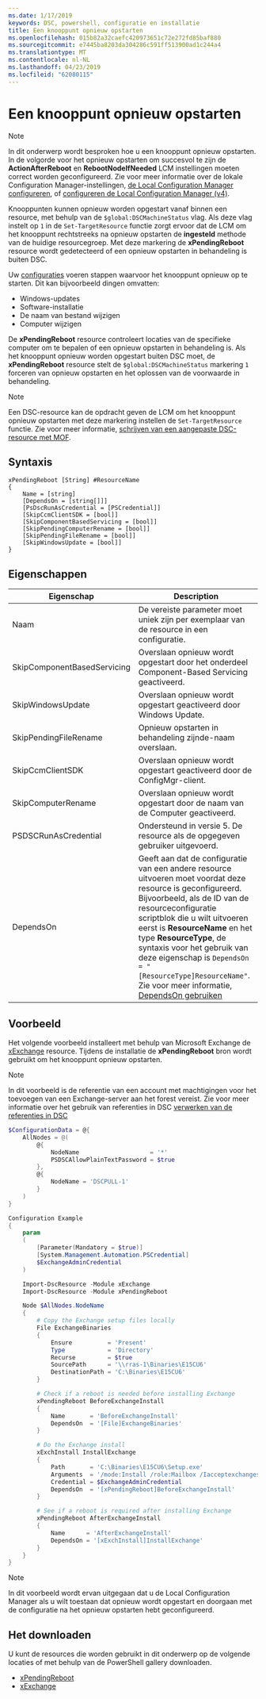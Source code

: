 ```yaml
---
ms.date: 1/17/2019
keywords: DSC, powershell, configuratie en installatie
title: Een knooppunt opnieuw opstarten
ms.openlocfilehash: 015b82a32caefc420973651c72e272fd85baf880
ms.sourcegitcommit: e7445ba8203da304286c591ff513900ad1c244a4
ms.translationtype: MT
ms.contentlocale: nl-NL
ms.lasthandoff: 04/23/2019
ms.locfileid: "62080115"
---
```

# <a name="reboot-a-node"></a>Een knooppunt opnieuw opstarten

> [!NOTE]
> In dit onderwerp wordt besproken hoe u een knooppunt opnieuw opstarten. In de volgorde voor het opnieuw opstarten om succesvol te zijn de **ActionAfterReboot** en **RebootNodeIfNeeded** LCM instellingen moeten correct worden geconfigureerd.
> Zie voor meer informatie over de lokale Configuration Manager-instellingen, [de Local Configuration Manager configureren](../managing-nodes/metaConfig.md), of [configureren de Local Configuration Manager (v4)](../managing-nodes/metaConfig4.md).

Knooppunten kunnen opnieuw worden opgestart vanaf binnen een resource, met behulp van de `$global:DSCMachineStatus` vlag. Als deze vlag instelt op `1` in de `Set-TargetResource` functie zorgt ervoor dat de LCM om het knooppunt rechtstreeks na opnieuw opstarten de **ingesteld** methode van de huidige resourcegroep. Met deze markering de **xPendingReboot** resource wordt gedetecteerd of een opnieuw opstarten in behandeling is buiten DSC.

Uw [configuraties](configurations.md) voeren stappen waarvoor het knooppunt opnieuw op te starten. Dit kan bijvoorbeeld dingen omvatten:

- Windows-updates
- Software-installatie
- De naam van bestand wijzigen
- Computer wijzigen

De **xPendingReboot** resource controleert locaties van de specifieke computer om te bepalen of een opnieuw opstarten in behandeling is. Als het knooppunt opnieuw worden opgestart buiten DSC moet, de **xPendingReboot** resource stelt de `$global:DSCMachineStatus` markering `1` forceren van opnieuw opstarten en het oplossen van de voorwaarde in behandeling.

> [!NOTE]
> Een DSC-resource kan de opdracht geven de LCM om het knooppunt opnieuw opstarten met deze markering instellen de `Set-TargetResource` functie. Zie voor meer informatie, [schrijven van een aangepaste DSC-resource met MOF](../resources/authoringResourceMOF.md).

## <a name="syntax"></a>Syntaxis

```
xPendingReboot [String] #ResourceName
{
    Name = [string]
    [DependsOn = [string[]]]
    [PsDscRunAsCredential = [PSCredential]]
    [SkipCcmClientSDK = [bool]]
    [SkipComponentBasedServicing = [bool]]
    [SkipPendingComputerRename = [bool]]
    [SkipPendingFileRename = [bool]]
    [SkipWindowsUpdate = [bool]]
}
```

## <a name="properties"></a>Eigenschappen

| Eigenschap | Description |
| --- | --- |
| Naam| De vereiste parameter moet uniek zijn per exemplaar van de resource in een configuratie.|
| SkipComponentBasedServicing | Overslaan opnieuw wordt opgestart door het onderdeel Component-Based Servicing geactiveerd. |
| SkipWindowsUpdate | Overslaan opnieuw wordt opgestart geactiveerd door Windows Update.|
| SkipPendingFileRename | Opnieuw opstarten in behandeling zijnde-naam overslaan. |
| SkipCcmClientSDK | Overslaan opnieuw wordt opgestart geactiveerd door de ConfigMgr-client. |
| SkipComputerRename | Overslaan opnieuw wordt opgestart door de naam van de Computer geactiveerd. |
| PSDSCRunAsCredential | Ondersteund in versie 5. De resource als de opgegeven gebruiker uitgevoerd. |
| DependsOn | Geeft aan dat de configuratie van een andere resource uitvoeren moet voordat deze resource is geconfigureerd. Bijvoorbeeld, als de ID van de resourceconfiguratie scriptblok die u wilt uitvoeren eerst is **ResourceName** en het type **ResourceType**, de syntaxis voor het gebruik van deze eigenschap is `DependsOn = "[ResourceType]ResourceName"`. Zie voor meer informatie, [DependsOn gebruiken](resource-depends-on.md)|

## <a name="example"></a>Voorbeeld

Het volgende voorbeeld installeert met behulp van Microsoft Exchange de [xExchange](https://github.com/PowerShell/xExchange) resource.
Tijdens de installatie de **xPendingReboot** bron wordt gebruikt om het knooppunt opnieuw opstarten.

> [!NOTE]
> In dit voorbeeld is de referentie van een account met machtigingen voor het toevoegen van een Exchange-server aan het forest vereist. Zie voor meer informatie over het gebruik van referenties in DSC [verwerken van de referenties in DSC](../configurations/configDataCredentials.md)

```powershell
$ConfigurationData = @{
    AllNodes = @(
        @{
            NodeName                    = '*'
            PSDSCAllowPlainTextPassword = $true
        },
        @{
            NodeName = 'DSCPULL-1'
        }
    )
}

Configuration Example
{
    param
    (
        [Parameter(Mandatory = $true)]
        [System.Management.Automation.PSCredential]
        $ExchangeAdminCredential
    )

    Import-DscResource -Module xExchange
    Import-DscResource -Module xPendingReboot

    Node $AllNodes.NodeName
    {
        # Copy the Exchange setup files locally
        File ExchangeBinaries
        {
            Ensure          = 'Present'
            Type            = 'Directory'
            Recurse         = $true
            SourcePath      = '\\rras-1\Binaries\E15CU6'
            DestinationPath = 'C:\Binaries\E15CU6'
        }

        # Check if a reboot is needed before installing Exchange
        xPendingReboot BeforeExchangeInstall
        {
            Name       = 'BeforeExchangeInstall'
            DependsOn  = '[File]ExchangeBinaries'
        }

        # Do the Exchange install
        xExchInstall InstallExchange
        {
            Path       = 'C:\Binaries\E15CU6\Setup.exe'
            Arguments  = '/mode:Install /role:Mailbox /Iacceptexchangeserverlicenseterms'
            Credential = $ExchangeAdminCredential
            DependsOn  = '[xPendingReboot]BeforeExchangeInstall'
        }

        # See if a reboot is required after installing Exchange
        xPendingReboot AfterExchangeInstall
        {
            Name      = 'AfterExchangeInstall'
            DependsOn = '[xExchInstall]InstallExchange'
        }
    }
}
```

> [!NOTE]
> In dit voorbeeld wordt ervan uitgegaan dat u de Local Configuration Manager als u wilt toestaan dat opnieuw wordt opgestart en doorgaan met de configuratie na het opnieuw opstarten hebt geconfigureerd.

## <a name="where-to-download"></a>Het downloaden

U kunt de resources die worden gebruikt in dit onderwerp op de volgende locaties of met behulp van de PowerShell gallery downloaden.

- [xPendingReboot](https://github.com/PowerShell/xPendingReboot)
- [xExchange](https://github.com/PowerShell/xExchange)
